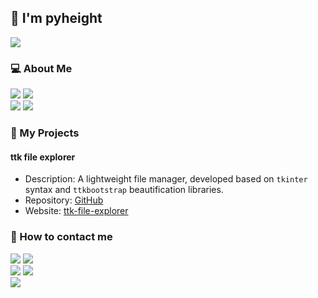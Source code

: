 ## 👋 I'm pyheight  
<img src="https://github-readme-stats.vercel.app/api?username=pyheight&show_icons=true&theme=tokyonight">  

### 💻 About Me  
[<img src="https://img.shields.io/badge/Programming-enthusiasts-blueviolet?style=flat-square&logo=dev.to">](https://github.com/pyheight)  [<img src="https://img.shields.io/badge/Location-Guangdong-green?style=flat-square&logo=map-pin">](https://github.com/pyheight)  
[<img src="https://img.shields.io/badge/Python-Lover-informational?style=flat-square&logo=python&logoColor=white">](https://github.com/pyheight)  [<img src="https://img.shields.io/badge/Curious%20about-New%20Technologies-yellow?style=flat-square&logo=rss">](https://github.com/pyheight)  
  
### 👀 My Projects
#### ttk file explorer
- Description: A lightweight file manager, developed based on `tkinter` syntax and `ttkbootstrap` beautification libraries.  
- Repository: [GitHub](https://github.com/pyheight/ttk-file-explorer/)  
- Website: [ttk-file-explorer](https://pyheight.github.io/ttk-file-explorer/)  

### 🌱 How to contact me  
[<img src="https://img.shields.io/badge/GitHub-pyheight-black?style=flat-square&logo=github">](https://github.com/pyheight)  [<img src="https://img.shields.io/badge/Zhihu-Homepage-blue?style=flat-square&logo=zhihu">](https://www.zhihu.com/people/height-8)  
[<img src="https://img.shields.io/badge/CSDN-Blog-orange?style=flat-square&logo=CSDN&logoColor=white">](https://blog.csdn.net/2302_82330415)
[<img src="https://img.shields.io/badge/Email-276581780%40qq.com-blue?style=flat-square&logo=gmail">](mailto:276581780@qq.com)  
![](https://count.getloli.com/get/@pyheight?theme=rule34)
